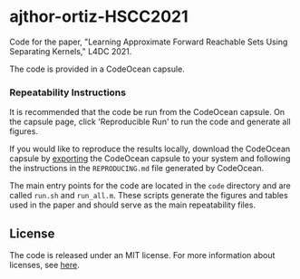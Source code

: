 # ajthor-ortiz-HSCC2021

Code for the paper, "Learning Approximate Forward Reachable Sets Using Separating Kernels," L4DC 2021.

The code is provided in a CodeOcean capsule.

### Repeatability Instructions

It is recommended that the code be run from the CodeOcean capsule. On the
capsule page, click 'Reproducible Run' to run the code and generate all figures.

If you would like to reproduce the results locally, download the CodeOcean
capsule by
[exporting](https://help.codeocean.com/en/articles/2199842-exporting-capsules-and-reproducing-results-on-your-local-machine)
the CodeOcean capsule to your system and following the instructions in the
`REPRODUCING.md` file generated by CodeOcean.

The main entry points for the code are located in the `code` directory and are
called `run.sh` and `run_all.m`. These scripts generate the figures and tables
used in the paper and should serve as the main repeatability files.

## License

The code is released under an MIT license. For more information about licenses,
see [here](https://choosealicense.com/licenses/mit/).
